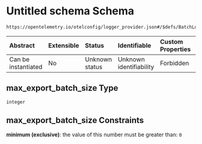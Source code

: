 # Untitled schema Schema

```txt
https://opentelemetry.io/otelconfig/logger_provider.json#/$defs/BatchLogRecordProcessor/properties/max_export_batch_size
```



| Abstract            | Extensible | Status         | Identifiable            | Custom Properties | Additional Properties | Access Restrictions | Defined In                                                                       |
| :------------------ | :--------- | :------------- | :---------------------- | :---------------- | :-------------------- | :------------------ | :------------------------------------------------------------------------------- |
| Can be instantiated | No         | Unknown status | Unknown identifiability | Forbidden         | Allowed               | none                | [logger\_provider.json\*](../schema/logger_provider.json "open original schema") |

## max\_export\_batch\_size Type

`integer`

## max\_export\_batch\_size Constraints

**minimum (exclusive)**: the value of this number must be greater than: `0`
